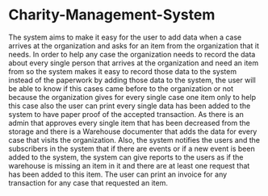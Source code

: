 # Charity-Management-System
The system aims to make it easy for the user to add data when a case arrives at the organization and asks for an item from the organization that it needs. In order to help any case the organization needs to record the data about every single person that arrives at the organization and need an item from so the system makes it easy to record those data to the system instead of the paperwork by adding those data to the system, the user will be able to know if this cases came before to the organization or not because the organization gives for every single case one item only to help this case also the user can print every single data has been added to the system to have paper proof of the accepted transaction. As there is an admin that approves every single item that has been decreased from the storage and there is a Warehouse documenter that adds the data for every case that visits the organization. Also, the system notifies the users and the subscribers in the system that if there are events or if a new event is been added to the system, the system can give reports to the users as if the warehouse is missing an item in it and there are at least one request that has been added to this item. The user can print an invoice for any transaction for any case that requested an item.
